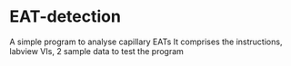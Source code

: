 # EAT-detection
A simple program to analyse capillary EATs
It comprises the instructions, labview VIs, 2 sample data to test the program
